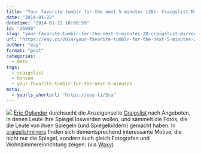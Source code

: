 ```yaml
---
title: "Your favorite tumblr for the next 5 minutes (28): Craigslist Mirrors"
date: "2014-01-22"
datetime: "2014-01-22 10:00:59"
id: "26948"
slug: "your-favorite-tumblr-for-the-next-5-minutes-28-craigslist-mirrors"
url: "https://eay.cc/2014/your-favorite-tumblr-for-the-next-5-minutes-28-craigslist-mirrors/"
author: "eay"
format: "post"
categories:
  - 0815
tags:
  - craigslist
  - konsum
  - your-favorite-tumblr-for-the-next-5-minutes
meta:
  - yourls_shorturl: "https://eay.li/2ca"
---
```


![](https://eay.cc/uploads/2014/craigslistmirrors.jpg) [Eric Oglander](http://www.ericoglander.com/) durchsucht die Anzeigenseite [Craigslist](http://www.craigslist.org/) nach Angeboten, in denen Leute ihre Spiegel loswerden wollen, und sammelt die Fotos, die die Leute von ihren Spiegeln (und Spiegelbildern) gemacht haben. In [craigslistmirrors](http://craigslistmirrors.com/) finden sich dementsprechend interessante Motive, die nicht nur die Spiegel, sondern auch gleich Fotografen und Wohnzimmereinrichtung zeigen. (via [Waxy](http://waxy.org/links/))
